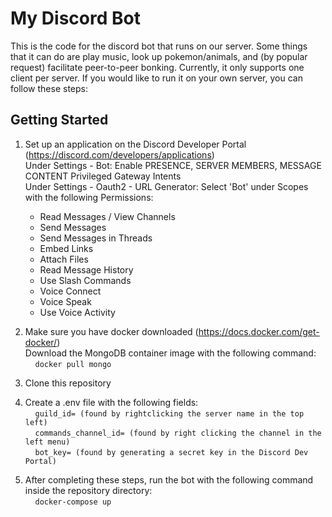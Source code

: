 # My Discord Bot
This is the code for the discord bot that runs on our server.
Some things that it can do are play music, look up pokemon/animals, and (by popular request) facilitate peer-to-peer bonking.
Currently, it only supports one client per server. If you would like to run it on your own server, you can follow these steps:

## Getting Started
1. Set up an application on the Discord Developer Portal (https://discord.com/developers/applications)  
    Under Settings - Bot: Enable PRESENCE, SERVER MEMBERS, MESSAGE CONTENT Privileged Gateway Intents   
    Under Settings - Oauth2 - URL Generator: Select 'Bot' under Scopes with the following Permissions:
    - Read Messages / View Channels
    - Send Messages
    - Send Messages in Threads
    - Embed Links
    - Attach Files
    - Read Message History
    - Use Slash Commands
    - Voice Connect
    - Voice Speak
    - Use Voice Activity

2. Make sure you have docker downloaded (https://docs.docker.com/get-docker/)   
   Download the MongoDB container image with the following command:  
   &nbsp;&nbsp;&nbsp;&nbsp;`docker pull mongo`

3. Clone this repository
4. Create a .env file with the following fields:    
&nbsp;&nbsp;&nbsp;&nbsp;`guild_id= (found by rightclicking the server name in the top left)`     
&nbsp;&nbsp;&nbsp;&nbsp;`commands_channel_id= (found by right clicking the channel in the left menu)`      
&nbsp;&nbsp;&nbsp;&nbsp;`bot_key= (found by generating a secret key in the Discord Dev Portal)`      
5. After completing these steps, run the bot with the following command inside the repository directory:    
&nbsp;&nbsp;&nbsp;&nbsp;`docker-compose up`